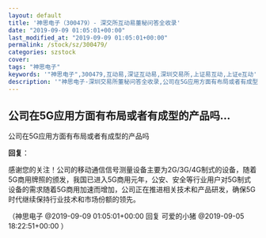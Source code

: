 ```yaml
---
layout: default
title: '神思电子（300479）- 深交所互动易董秘问答全收录'
date: "2019-09-09 01:05:01+00:00"
last_modified_at: "2019-09-09 01:05:01+00:00"
permalink: /stock/sz/300479/
categories: szstock
cover: 
tags: "神思电子"
keywords: '"神思电子",300479,互动易,深证互动易,深圳交易所,上证易互动,上证e互动'
description: '"神思电子-深圳交易所董秘问答全收录,公司在5G应用方面有布局或者有成型的产品吗"'
---
```


## 公司在5G应用方面有布局或者有成型的产品吗...

公司在5G应用方面有布局或者有成型的产品吗

**回复**：

感谢您的关注！公司的移动通信信号测量设备主要为2G/3G/4G制式的设备，随着5G商用牌照的颁发，我国已进入5G商用元年，公安、安全等行业用户对5G制式设备的需求随着5G商用加速而增加，公司正在推进相关技术和产品研发，确保5G时代继续保持行业技术和市场份额的领先。 

（神思电子  @2019-09-09 01:05:01+00:00 回复 可爱的小猪  @2019-09-05 18:22:51+00:00 ）

